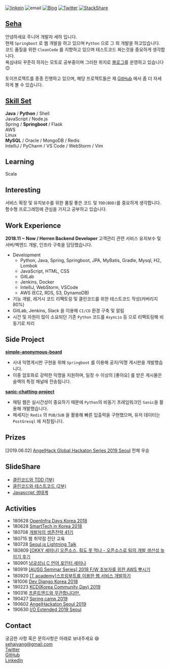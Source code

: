 [![linkein](https://img.shields.io/badge/LinkedIn-남윤지-blue.svg?style=flat)](https://www.linkedin.com/in/%EC%9C%A4%EC%A7%80-%EB%82%A8-09b834165/)
![email](https://img.shields.io/badge/Email-sehajyang@gmail.com-red.svg)
[![Blog](https://img.shields.io/badge/Blog-sehajyang.github.io-yellowgreen.svg?style=flat)](https://sehajyang.github.io/) 
[![Twitter](https://img.shields.io/badge/Twitter-@sehajyang-skyblue.svg?style=flat)](https://twitter.com/sehajyang) 
[![StackShare](https://img.shields.io/badge/Tech-StackShare-lightgray.svg?style=flat)](https://stackshare.io/sehajyang/my-stack)

## [Seha](https://about.me/sehajyang)

안녕하세요 주니어 개발자 세하 입니다.  
현재 `Springboot` 로 웹 개발을 하고 있으며 `Python` 으로 그 외 개발을 하고있습니다.  
코드 품질을 위한 `CleanCode` 를 지향하고 있으며 테스트코드 짜는것을 중요하게 생각합니다.   
욕심내되 꾸준히 하자는 모토로 공부중이며 그러한 취지로 [블로그](https://sehajyang.github.io/)를 운영하고 있습니다 😊 

토이프로젝트를 종종 진행하고 있으며, 해당 프로젝트들은 제 [GitHub](https://github.com/sehajyang) 에서 좀 더 자세하게 볼 수 있습니다.  

## [Skill Set](https://stackshare.io/sehajyang/my-stack)   
**Java** / **Python** / Shell    
JavaScript / Node.js   
Spring / **Springboot** / Flask  
AWS   
Linux     
**MySQL** / Oracle / MongoDB / Redis   
IntelliJ / PyCharm / VS Code / WebStorm / Vim   

## Learning
Scala

## Interesting
서비스 확장 및 유지보수를 위한 품질 좋은 코드 및 `TDD(BDD)`를 중요하게 생각합니다.  
함수형 프로그래밍에 관심을 가지고 공부하고 있습니다.

## Work Experience
**2018.11 ~ Now / Herren Backend Developer**
고객관리 관련 서비스 유지보수 및 서버/벡엔드 개발, 인프라 구축을 담당했습니다. 
* Development
  * Python, Java, Spring, Springboot, JPA, MyBatis, Gradle, Mysql, H2, Lombok
  * JavaScript, HTML, CSS
  * GitLab
  * Jenkins, Docker
  * IntelliJ, WebStorm, VSCode 
  * AWS (EC2, RDS, S3, DynamoDB)
* 기능 개발, 레거시 코드 리팩토링 및 클린코드를 위한 테스트코드 작성(커버리지 80%)
* GitLab, Jenkins, Slack 을 이용해 `CI/CD` 환경 구축 및 알림
* 시간 및 자원이 많이 소요되던 기존 `Python` 코드를 `Asyncio` 등 으로 리팩토링해 비동기로 처리

## Side Project
[**simple-anonymous-board**](https://github.com/sehajyang/simple-anonymous-board)
* 사내 익명게시판 구현을 위해 `Springboot` 를 이용해 공지/익명 게시판을 개발했습니다.
* 이중 암호화로 강력한 익명을 지원하며, 일정 수 이상의 [좋아요] 를 받은 게시물은 슬랙의 특정 채널에 전송됩니다.

[**sanic-chatting-project**](https://github.com/sehajyang/sanic-chatting-project)
* 채팅 웹은 실시간성이 중요하기 때문에 `Python`의 비동기 프레임워크인 `Sanic`을 활용해 개발했습니다.
* 메세지는 `Redis` 의 `PUB/SUB` 을 활용해 빠른 입출력을 구현했으며, 유저 데이터는 `PostGresql` 에 저장됩니다.  

## Prizes
[2019.06.02] [AngelHack Global Hackaton Series 2019 Seoul](https://www.hackathon.io/connectus3) 전체 우승 

## SlideShare
* [클린코드와 TDD (1부)](https://www.slideshare.net/herrenstudy/tdd-142039199)
* [클린코드와 테스트코드 (2부)](https://www.slideshare.net/herrenstudy/ss-152309289)
* [Javascript 생태계](https://www.slideshare.net/herrenstudy/javascript-130085326)

## Activities
* 180628 [OpenInfra Days Korea 2018](https://www.openinfradays.kr/)
* 180628 [SmartTech in Korea 2018](http://www.smarttechshow.co.kr/)
* 180708 [개발자의 생존전략 41기](https://onoffmix.com/event/139310)
* 180715 웹 취약점 진단 교육
* 180728 [Seoul.js Lightning Talk](https://seoul.js.org/meetups/2018.07.27.html)
* 180809 [[OKKY 세미나] 오픈소스, 줘도 못 먹나 - 오픈소스로 팀의 개발 생산성 높이기 후기](https://sehajyang.github.io/2018/08/09/okky-opensource-seminar.html)
* 180901 [남궁성님 C 언어 포인터 세미나](https://m.cafe.naver.com/ArticleRead.nhn?clubid=10286641&articleid=154893&page=1&boardtype=L&menuid=208)
* 180919 [[AUSG Seminar Series] 2018 F/W 초보자를 위한 AWS 뿌시기](https://www.meetup.com/ko-KR/awskrug/events/254611413/)
* 180920 [[T academy]스프링부트를 이용한 웹 서비스 개발하기](https://tacademy.skplanet.com/front/tacademy/courseinfo/campus.action)
* 181006 [Dev Django Korea 2018](https://festa.io/events/86)
* 190223 [KCD(Korea Community Day) 2019](https://kcd2019.festa.io/)
* 190316 [프론트엔드와 무관합니다만,](https://festa.io/events/212)
* 190427 [Spring camp 2019](https://www.springcamp.io/2019)
* 190602 [AngelHackaton Seoul 2019](https://event-us.kr/angelhackseoul/event/7465)
* 190630 [I/O Extended 2019 Seoul](https://festa.io/events/299)

## Contact
궁금한 사항 혹은 문의사항은 아래로 보내주세요 😄  
[sehajyang@gmail.com](mailto:sehajyang@gmail.com)  
[Twitter](https://twitter.com/sehajyang)   
[GitHub](https://github.com/sehajyang)   
[LinkedIn](https://www.linkedin.com/in/%EC%9C%A4%EC%A7%80-%EB%82%A8-09b834165/)

